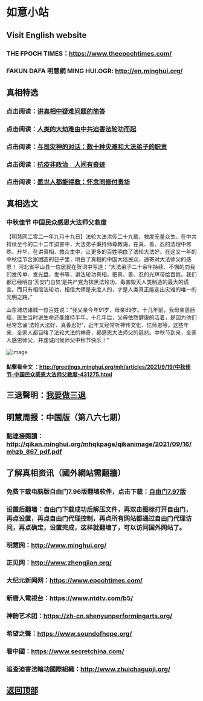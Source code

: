 # 如意小站

## Visit English website

### THE FPOCH TIMES：https://www.theepochtimes.com/

### FAKUN DAFA 明慧網 MING HUI.OGR: http://en.minghui.org/

## 真相特选

### 点击阅读：[讲真相中疑难问题的简答](https://github.com/pinhe91/jcxw3/tree/main)

### 点击阅读：[人类的大劫难由中共迫害法轮功而起](https://github.com/pinhe91/jcxw4/tree/main) 

### 点击阅读：[与司灾神的对话：数十种灾难和大法弟子的职责](https://github.com/pinhe91/jcxw1/tree/main) 

### 点击阅读：[抗疫非政治　人间有奇迹](https://github.com/pinhe91/jcxw2/tree/main) 

### 点击阅读：[愿世人都能得救：怀念同修付贵华](https://github.com/pinhe91/jcxw5/tree/main)

## 真相选文

### 中秋佳节 中国民众感恩大法师父救度

【明慧网二零二一年九月十九日】法轮大法洪传二十九载，救度无量众生。在中共持续至今的二十二年迫害中，大法弟子秉持师尊教诲，在真、善、忍的法理中修炼、升华，在讲真相、救众生中，让更多的百姓明白了法轮大法好。在这又一年的中秋佳节合家团圆的日子里，明白了真相的中国大陆民众，遥寄对大法师父的感恩！
河北省平山县一位居民在贺词中写道：“大法弟子二十余年持续、不懈的向我们发传单、发光盘，发书等，讲法轮功真相，把真、善、忍的光辉带给百姓。我们都已经明白‘天安门自焚’是共产党为抹黑法轮功、毒害毁灭人类制造的最大的谎言。而只有相信法轮功，相信大师是来度人的，才是人类真正能走出灾难的唯一的光明之路。”

山东潍坊诸城一位百姓说：“我父亲今年91岁，母亲89岁。十几年前，我母亲患肠癌，医生当时说生命还能维持半年，十几年后，父母依然健康的活着，是因为他们经常念诵‘法轮大法好、真善忍好’，近年又经常听神传文化、忆师恩等。这些年来，全家人都目睹了法轮大法的神奇，都感恩大法师父的慈悲。中秋节到来，全家人感恩师父，并虔诚问候师父中秋节快乐！”

![image](https://user-images.githubusercontent.com/79625284/133991277-b9b86d5b-67e1-4d64-9945-f26d2ba395b3.png)

#### 點擊看全文 ：http://greetings.minghui.org/mh/articles/2021/9/19/中秋佳节-中国民众感恩大法师父救度-431275.html

## 三退聲明：[我要做三退](http://tuidang.ddns.net/)

## 明慧周报：中国版（第八六七期）

### 點連接閱讀：http://qikan.minghui.org/mhqkpage/qikanimage/2021/09/16/mhzb_867_pdf.pdf

## 了解真相资讯（國外網站需翻牆）

### 免费下载电脑版自由门7.96版翻墙软件，点击下载：[自由门7.97版](https://github.com/pinhe91/tuiguang/files/6839679/fg797r.zip)

### 设置后翻墙：自由门下载成功后解压文件，再双击图标打开自由门，再点设置，再点自由门代理控制，再点所有网站都通过自由门代理访问，再点确定，设置完成，这样就翻墙了，可以访问国外网站了。

### 明慧网：http://www.minghui.org/

### 正见网：http://www.zhengjian.org/

### 大纪元新闻网：https://www.epochtimes.com/

### 新唐人電視台：https://www.ntdtv.com/b5/

### 神韵艺术团：https://zh-cn.shenyunperformingarts.org/

### 希望之聲：https://www.soundofhope.org/

### 看中國：https://www.secretchina.com/

### 追查迫害法輪功國際組織：http://www.zhuichaguoji.org/

## [返回顶部](https://git.io/Js3EY)

